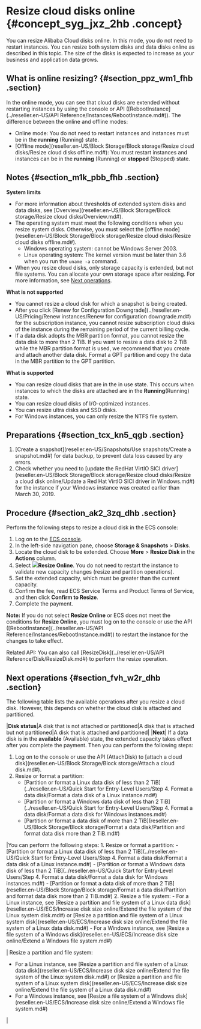 # Resize cloud disks online {#concept_syg_jxz_2hb .concept}

You can resize Alibaba Cloud disks online. In this mode, you do not need to restart instances. You can resize both system disks and data disks online as described in this topic. The size of the disks is expected to increase as your business and application data grows.

## What is online resizing? {#section_ppz_wm1_fhb .section}

In the online mode, you can see that cloud disks are extended without restarting instances by using the console or API \([RebootInstance](../reseller.en-US/API Reference/Instances/RebootInstance.md#)\). The difference between the online and offline modes:

-   Online mode: You do not need to restart instances and instances must be in the **running** \(Running\) state.
-   [Offline mode](reseller.en-US/Block Storage/Block storage/Resize cloud disks/Resize cloud disks offline.md#): You must restart instances and instances can be in the **running** \(Running\) or **stopped** \(Stopped\) state.

## Notes {#section_m1k_pbb_fhb .section}

**System limits** 

-   For more information about thresholds of extended system disks and data disks, see [Overview](reseller.en-US/Block Storage/Block storage/Resize cloud disks/Overview.md#).
-   The operating system must meet the following conditions when you resize system disks. Otherwise, you must select the [offline mode](reseller.en-US/Block Storage/Block storage/Resize cloud disks/Resize cloud disks offline.md#).
    -   Windows operating system: cannot be Windows Server 2003.
    -   Linux operating system: The kernel version must be later than 3.6 when you run the `uname -a` command.
-   When you resize cloud disks, only storage capacity is extended, but not file systems. You can allocate your own storage space after resizing. For more information, see [Next operations](#).

**What is not supported** 

-   You cannot resize a cloud disk for which a snapshot is being created.
-   After you click [Renew for Configuration Downgrade](../reseller.en-US/Pricing/Renew instances/Renew for configuration downgrade.md#) for the subscription instance, you cannot resize subscription cloud disks of the instance during the remaining period of the current billing cycle.
-   If a data disk adopts the MBR partition format, you cannot resize the data disk to more than 2 TiB. If you want to resize a data disk to 2 TiB while the MBR partition format is used, we recommend that you create and attach another data disk. Format a GPT partition and copy the data in the MBR partition to the GPT partition.

**What is supported** 

-   You can resize cloud disks that are in the in use state. This occurs when instances to which the disks are attached are in the **Running**\(Running\) state.
-   You can resize cloud disks of I/O-optimized instances.
-   You can resize ultra disks and SSD disks.
-   For Windows instances, you can only resize the NTFS file system.

## Preparations {#section_tcx_kn5_qgb .section}

1.  [Create a snapshot](reseller.en-US/Snapshots/Use snapshots/Create a snapshot.md#) for data backup, to prevent data loss caused by any errors.
2.  Check whether you need to [update the RedHat VirtIO SICI driver](reseller.en-US/Block Storage/Block storage/Resize cloud disks/Resize a cloud disk online/Update a Red Hat VirtIO SICI driver in Windows.md#) for the instance if your Windows instance was created earlier than March 30, 2019.

## Procedure {#section_ak2_3zq_dhb .section}

Perform the following steps to resize a cloud disk in the ECS console:

1.  Log on to the [ECS console](https://partners-intl.console.aliyun.com/#/ecs).
2.  In the left-side navigation pane, choose **Storage & Snapshots** \> **Disks**.
3.  Locate the cloud disk to be extended. Choose **More** \> **Resize Disk** in the **Actions** column.
4.  Select ![](http://static-aliyun-doc.oss-cn-hangzhou.aliyuncs.com/assets/img/145922/156273603841189_en-US.png)**Resize Online**. You do not need to restart the instance to validate new capacity changes \(resize and partition operations\).
5.  Set the extended capacity, which must be greater than the current capacity.
6.  Confirm the fee, read ECS Service Terms and Product Terms of Service, and then click **Confirm to Resize**.
7.  Complete the payment.

**Note:** If you do not select **Resize Online** or ECS does not meet the conditions for **Resize Online**, you must log on to the console or use the API \([RebootInstance](../reseller.en-US/API Reference/Instances/RebootInstance.md#)\) to restart the instance for the changes to take effect.

Related API: You can also call [ResizeDisk](../reseller.en-US/API Reference/Disk/ResizeDisk.md#) to perform the resize operation.

## Next operations {#section_fvh_w2r_dhb .section}

The following table lists the available operations after you resize a cloud disk. However, this depends on whether the cloud disk is attached and partitioned.

|**Disk status**|A disk that is not attached or partitioned|A disk that is attached but not partitioned|A disk that is attached and partitioned|
|**Next**| If a data disk is in the **available** \(Available\) state, the extended capacity takes effect after you complete the payment. Then you can perform the following steps:

 1.  Log on to the console or use the API \(AttachDisk\) to [attach a cloud disk](reseller.en-US/Block Storage/Block storage/Attach a cloud disk.md#).
2.  Resize or format a partition:
    -   [Partition or format a Linux data disk of less than 2 TiB](../reseller.en-US/Quick Start for Entry-Level Users/Step 4. Format a data disk/Format a data disk of a Linux instance.md#)
    -   [Partition or format a Windows data disk of less than 2 TiB](../reseller.en-US/Quick Start for Entry-Level Users/Step 4. Format a data disk/Format a data disk for Windows instances.md#)
    -   [Partition or format a data disk of more than 2 TiB](reseller.en-US/Block Storage/Block storage/Format a data disk/Partition and format data disk more than 2 TiB.md#)

 |You can perform the following steps: 1.  Resize or format a partition:
    -   [Partition or format a Linux data disk of less than 2 TiB](../reseller.en-US/Quick Start for Entry-Level Users/Step 4. Format a data disk/Format a data disk of a Linux instance.md#)
    -   [Partition or format a Windows data disk of less than 2 TiB](../reseller.en-US/Quick Start for Entry-Level Users/Step 4. Format a data disk/Format a data disk for Windows instances.md#)
    -   [Partition or format a data disk of more than 2 TiB](reseller.en-US/Block Storage/Block storage/Format a data disk/Partition and format data disk more than 2 TiB.md#)
2.  Resize a file system:
    -   For a Linux instance, see [Resize a partition and file system of a Linux data disk](reseller.en-US/ECS/Increase disk size online/Extend the file system of the Linux system disk.md#) or [Resize a partition and file system of a Linux system disk](reseller.en-US/ECS/Increase disk size online/Extend the file system of a Linux data disk.md#)
    -   For a Windows instance, see [Resize a file system of a Windows disk](reseller.en-US/ECS/Increase disk size online/Extend a Windows file system.md#)

 | Resize a partition and file system:

 -   For a Linux instance, see [Resize a partition and file system of a Linux data disk](reseller.en-US/ECS/Increase disk size online/Extend the file system of the Linux system disk.md#) or [Resize a partition and file system of a Linux system disk](reseller.en-US/ECS/Increase disk size online/Extend the file system of a Linux data disk.md#)
-   For a Windows instance, see [Resize a file system of a Windows disk](reseller.en-US/ECS/Increase disk size online/Extend a Windows file system.md#)

 |

